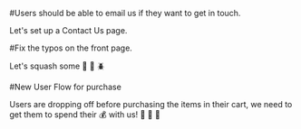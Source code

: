 #Users should be able to email us if they want to get in touch.

Let's set up a Contact Us page.


#Fix the typos on the front page.

Let's squash some :ant: :bee: :beetle: 


#New User Flow for purchase

Users are dropping off before purchasing the items in their cart, we need to get them to spend their :moneybag: with us! :money_with_wings: :money_with_wings: :money_with_wings: 